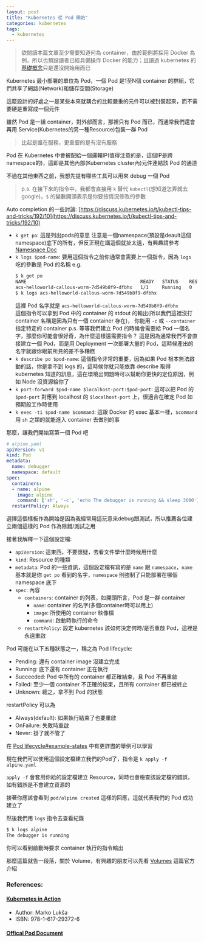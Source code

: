 ```yaml
---
layout: post
title: "Kubernetes 從 Pod 開始"
categories: kubernetes
tags:
  - kubernetes
---
```


> 欲閱讀本篇文章至少需要知道何為 container，由於範例將採用 Docker 為例，所以也預設讀者已經具備操作 Docker 的能力；且讀過 kubernetes 的[基礎概念](https://kubernetes.io/docs/concepts/)只是還沒開始用而已

Kubernetes 最小部署的單位為 Pod，一個 Pod 是1至N個 container 的群組，它們共享了網路(Network)和儲存空間(Storage)

這麼設計的好處之一是某些本來就耦合的比較嚴重的元件可以被封裝起來，而不需要硬是重寫成一個元件

雖然 Pod 是一組 container，對外部而言，那裡只有 Pod 而已，而通常我們還會再用 Service(Kubernetes的另一種Resource)包裝一群 Pod

> 比起是誰在服務，更重要的是有沒有服務

Pod 在 Kubernetes 中會被配給一個邏輯IP(值得注意的是，這個IP是跨namespace的)，這即是其他內部(Kubernetes cluster內)元件連結該 Pod 的通道

不過在其他東西之前，我想先提有哪些工具可以用來 debug 一個 Pod

> p.s. 在接下來的指令中，我都會直接用 `k` 替代 `kubectl`(想知道怎弄就去google)，`$` 的變數開頭表示是你要按情況修改的參數

Auto completion 的一些討論: [https://discuss.kubernetes.io/t/kubectl-tips-and-tricks/192/10](https://discuss.kubernetes.io/t/kubectl-tips-and-tricks/192/10)

- `k get po`: 這是列出pods的意思
  注意是一個namespace(預設是deault這個namespace)底下的所有，但反正現在講這個就扯太遠，有興趣請參考 [Namespace Doc](https://kubernetes.io/docs/concepts/overview/working-with-objects/namespaces/)
- `k logs $pod-name`: 要用這個指令之前你通常會需要上一個指令，因為 `logs` 吃的參數是 Pod 的名稱
  e.g.
  ```bash
  $ k get po
  NAME                                          READY   STATUS    RESTARTS   AGE
  acs-helloworld-callous-worm-7d549b8f9-dfbhx   1/1     Running   0          6h
  $ k logs acs-helloworld-callous-worm-7d549b8f9-dfbhx
  ```
  這裡 Pod 名字就是 `acs-helloworld-callous-worm-7d549b8f9-dfbhx`<br>
  這個指令可以拿到 Pod 中的 container 的 stdout 的輸出(所以我們這裡沒打 container 名稱是因為只有一個 container 存在)，
  你能用 `-c` 或 `--container` 指定特定的 container
  p.s. 等等我們建立 Pod 的時候會需要給 Pod 一個名字，那麼你可能會很好奇，為什麼這樣還需要指令？
  這是因為通常我們不會直接建立一個 Pod，而是用 Deployment 一次部署大量的 Pod，這時候產出的名字就跟你眼前所見的差不多糟糕
- `k describe po $pod-name`: 這個指令非常的重要，因為如果 Pod 根本無法啟動的話，你是拿不到 logs 的，這時候你就只能依靠 describe 取得 kubernetes 知道的訊息，這在環境出問題時可以幫助你更快的定位原因，例如 Node 沒資源給你了
- `k port-forward $pod-name $localhost-port:$pod-port`: 這可以把 Pod 的 `$pod-port` 對應到 localhost 的 `$localhost-port` 上，很適合在確定 Pod 如預期般工作時使用
- `k exec -ti $pod-name $command`: 這跟 Docker 的 exec 基本一樣，`$command` 用 `sh` 之類的就能進入 container 去做別的事

那麼，讓我們開始寫第一個 Pod 吧

```yaml
# alpine.yaml
apiVersion: v1
kind: Pod
metadata:
  name: debugger
  namespace: default
spec:
  containers:
  - name: alpine
    image: alpine
    command: ['sh', '-c', 'echo The debugger is running && sleep 3600']
  restartPolicy: Always
```

選擇這個樣板作為開始是因為我經常用這玩意來debug跟測試，所以推薦各位建立兩個這樣的 Pod 作為除錯/測試之用

接著我解釋一下這個設定檔:

- `apiVersion`: 這東西，不要懷疑，去看文件學什麼時候用什麼
- `kind`: Resource 的種類
- `metadata`: Pod 的一些資訊，這個設定檔有寫的是 `name` 跟 `namespace`，`name` 基本就是你 `get po` 看到的名字，`namespace` 則強制了只能部署在哪個 namespace 底下
- `spec`: 內容
  - `containers`: container 的列表，如開頭所言，Pod 是一群 container
    - `name`: container 的名字(多個container時可以用上)
    - `image`: 所使用的 container 映像檔
    - `command`: 啟動時執行的命令
  - `restartPolicy`: 設定 kubernetes 該如何決定何時/是否重啟 Pod，這裡是永遠重啟

Pod 可能在以下五種狀態之一，稱之為 Pod lifecycle:

- Pending: 還有 container image 沒建立完成
- Running: 底下還有 container 正在執行
- Succeeded: Pod 中所有的 container 都正確結束，且 Pod 不再重啟
- Failed: 至少一個 container 不正確的結束，且所有 container 都已被終止
- Unknown: 總之，拿不到 Pod 的狀態

restartPolicy 可以為

- Always(default): 如果執行結束了也要重啟
- OnFailure: 失敗時重啟
- Never: 掛了就不管了

在 [Pod lifecycle#example-states](https://kubernetes.io/docs/concepts/workloads/pods/pod-lifecycle/#example-states) 中有更詳盡的舉例可以學習

現在我們可以使用這個設定檔建立我們的Pod了，指令是 `k apply -f alpine.yaml`

`apply -f` 會套用你給的設定檔建立 Resource，同時也會檢查該設定檔的錯誤，如有錯誤是不會建立資源的

接著你應該會看到 `pod/alpine created` 這樣的回應，這就代表我們的 Pod 成功建立了

然後我們用 `logs` 指令去查看紀錄

```bash
$ k logs alpine
The debugger is running
```

你可以看到啟動時要求 container 執行的指令輸出

那麼這篇就告一段落，關於 Volume，有興趣的朋友可以先看 [Volumes](https://kubernetes.io/docs/concepts/storage/volumes/) 這篇官方介紹

### References:

#### [Kubernetes in Action](https://www.manning.com/books/kubernetes-in-action)
- Author: Marko Lukša
- ISBN: 978-1-617-29372-6

#### [Offical Pod Document](https://kubernetes.io/docs/concepts/workloads/pods/pod/)
